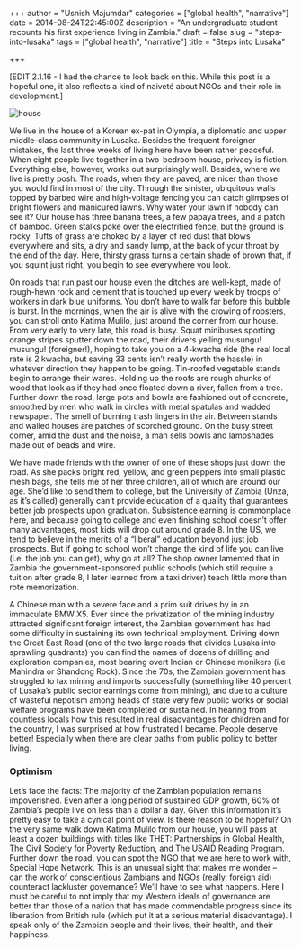 +++
author = "Usnish Majumdar"
categories = ["global health", "narrative"]
date = 2014-08-24T22:45:00Z
description = "An undergraduate student recounts his first experience living in Zambia."
draft = false
slug = "steps-into-lusaka"
tags = ["global health", "narrative"]
title = "Steps into Lusaka"

+++

[EDIT 2.1.16 - I had the chance to look back on this. While this post is a hopeful one, it also reflects a kind of naiveté about NGOs and their role in development.]

![house](/images/2017/07/P1040301.jpg)

We live in the house of a Korean ex-pat in Olympia, a diplomatic and upper middle-class community in Lusaka. Besides the frequent foreigner mistakes, the last three weeks of living here have been rather peaceful. When eight people live together in a two-bedroom house, privacy is fiction. Everything else, however, works out surprisingly well. Besides, where we live is pretty posh. The roads, when they are paved, are nicer than those you would find in most of the city. Through the sinister, ubiquitous walls topped by barbed wire and high-voltage fencing you can catch glimpses of bright flowers and manicured lawns. Why water your lawn if nobody can see it? Our house has three banana trees, a few papaya trees, and a patch of bamboo. Green stalks poke over the electrified fence, but the ground is rocky. Tufts of grass are choked by a layer of red dust that blows everywhere and sits, a dry and sandy lump, at the back of your throat by the end of the day. Here, thirsty grass turns a certain shade of brown that, if you squint just right, you begin to see everywhere you look.


On roads that run past our house even the ditches are well-kept, made of rough-hewn rock and cement that is touched up every week by troops of workers in dark blue uniforms. You don’t have to walk far before this bubble is burst. In the mornings, when the air is alive with the crowing of roosters, you can stroll onto Katima Mulilo, just around the corner from our house. From very early to very late, this road is busy. Squat minibuses sporting orange stripes sputter down the road, their drivers yelling musungu! musungu! (foreigner!), hoping to take you on a 4-kwacha ride (the real local rate is 2 kwacha, but saving 33 cents isn’t really worth the hassle) in whatever direction they happen to be going. Tin-roofed vegetable stands begin to arrange their wares. Holding up the roofs are rough chunks of wood that look as if they had once floated down a river, fallen from a tree. Further down the road, large pots and bowls are fashioned out of concrete, smoothed by men who walk in circles with metal spatulas and wadded newspaper. The smell of burning trash lingers in the air. Between stands and walled houses are patches of scorched ground. On the busy street corner, amid the dust and the noise, a man sells bowls and lampshades made out of beads and wire.

We have made friends with the owner of one of these shops just down the road. As she packs bright red, yellow, and green peppers into small plastic mesh bags, she tells me of her three children, all of which are around our age. She’d like to send them to college, but the University of Zambia (Unza, as it’s called) generally can’t provide education of a quality that guarantees better job prospects upon graduation. Subsistence earning is commonplace here, and because going to college and even finishing school doesn’t offer many advantages, most kids will drop out around grade 8. In the US, we tend to believe in the merits of a “liberal” education beyond just job prospects. But if going to school won’t change the kind of life you can live (i.e. the job you can get), why go at all? The shop owner lamented that in Zambia the government-sponsored public schools (which still require a tuition after grade 8, I later learned from a taxi driver) teach little more than rote memorization.

A Chinese man with a severe face and a prim suit drives by in an immaculate BMW X5. Ever since the privatization of the mining industry attracted significant foreign interest, the Zambian government has had some difficulty in sustaining its own technical employment. Driving down the Great East Road (one of the two large roads that divides Lusaka into sprawling quadrants) you can find the names of dozens of drilling and exploration companies, most bearing overt Indian or Chinese monikers (i.e Mahindra or Shandong Rock). Since the 70s, the Zambian government has struggled to tax mining and imports successfully (something like 40 percent of Lusaka’s public sector earnings come from mining), and due to a culture of wasteful nepotism among heads of state very few public works or social welfare programs have been completed or sustained. In hearing from countless locals how this resulted in real disadvantages for children and for the country, I was surprised at how frustrated I became. People deserve better! Especially when there are clear paths from public policy to better living.

### Optimism

Let’s face the facts: The majority of the Zambian population remains impoverished. Even after a long period of sustained GDP growth, 60% of Zambia’s people live on less than a dollar a day. Given this information it’s pretty easy to take a cynical point of view. Is there reason to be hopeful? On the very same walk down Katima Mulilo from our house, you will pass at least a dozen buildings with titles like THET: Partnerships in Global Health, The Civil Society for Poverty Reduction, and The USAID Reading Program. Further down the road, you can spot the NGO that we are here to work with, Special Hope Network. This is an unusual sight that makes me wonder – can the work of conscientious Zambians and NGOs (really, foreign aid) counteract lackluster governance? We’ll have to see what happens. Here I must be careful to not imply that my Western ideals of governance are better than those of a nation that has made commendable progress since its liberation from British rule (which put it at a serious material disadvantage). I speak only of the Zambian people and their lives, their health, and their happiness.